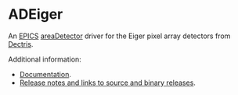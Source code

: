 ADEiger
===========
An 
[EPICS](http://www.aps.anl.gov/epics/) 
[areaDetector](http://cars.uchicago.edu/software/epics/areaDetector.html) 
driver for the Eiger pixel array detectors from 
[Dectris](http://www.dectris.com).

Additional information:
* [Documentation](http://cars.uchicago.edu/software/epics/eigerDoc.html).
* [Release notes and links to source and binary releases](RELEASE.md).
